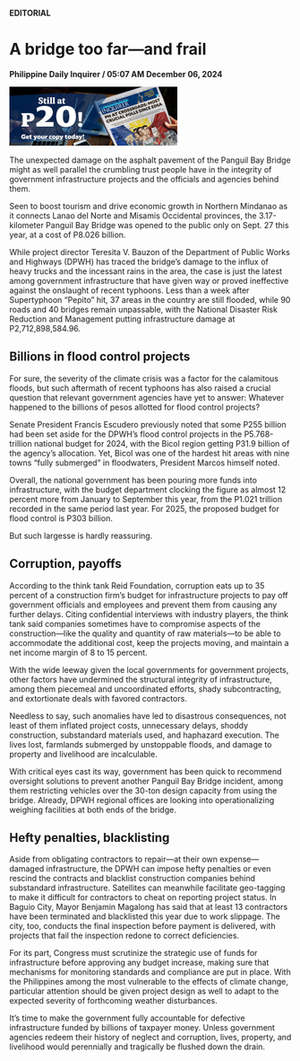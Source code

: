 **EDITORIAL**

# A bridge too far—and frail

****Philippine Daily Inquirer / 05:07 AM December 06, 2024****

![Image](https://raw.githubusercontent.com/github-jl14/scrapy_api/refs/heads/main/images/editorial12062024.png)

The unexpected damage on the asphalt pavement of the Panguil Bay Bridge might as well parallel the crumbling trust people have in the integrity of government infrastructure projects and the officials and agencies behind them.

Seen to boost tourism and drive economic growth in Northern Mindanao as it connects Lanao del Norte and Misamis Occidental provinces, the 3.17-kilometer Panguil Bay Bridge was opened to the public only on Sept. 27 this year, at a cost of P8.026 billion.

While project director Teresita V. Bauzon of the Department of Public Works and Highways (DPWH) has traced the bridge’s damage to the influx of heavy trucks and the incessant rains in the area, the case is just the latest among government infrastructure that have given way or proved ineffective against the onslaught of recent typhoons. Less than a week after Supertyphoon “Pepito” hit, 37 areas in the country are still flooded, while 90 roads and 40 bridges remain unpassable, with the National Disaster Risk Reduction and Management putting infrastructure damage at P2,712,898,584.96.

## Billions in flood control projects

For sure, the severity of the climate crisis was a factor for the calamitous floods, but such aftermath of recent typhoons has also raised a crucial question that relevant government agencies have yet to answer: Whatever happened to the billions of pesos allotted for flood control projects?

Senate President Francis Escudero previously noted that some P255 billion had been set aside for the DPWH’s flood control projects in the P5.768-trillion national budget for 2024, with the Bicol region getting P31.9 billion of the agency’s allocation. Yet, Bicol was one of the hardest hit areas with nine towns “fully submerged” in floodwaters, President Marcos himself noted.

Overall, the national government has been pouring more funds into infrastructure, with the budget department clocking the figure as almost 12 percent more from January to September this year, from the P1.021 trillion recorded in the same period last year. For 2025, the proposed budget for flood control is P303 billion.

But such largesse is hardly reassuring.

## Corruption, payoffs

According to the think tank Reid Foundation, corruption eats up to 35 percent of a construction firm’s budget for infrastructure projects to pay off government officials and employees and prevent them from causing any further delays. Citing confidential interviews with industry players, the think tank said companies sometimes have to compromise aspects of the construction—like the quality and quantity of raw materials—to be able to accommodate the additional cost, keep the projects moving, and maintain a net income margin of 8 to 15 percent.

With the wide leeway given the local governments for government projects, other factors have undermined the structural integrity of infrastructure, among them piecemeal and uncoordinated efforts, shady subcontracting, and extortionate deals with favored contractors.

Needless to say, such anomalies have led to disastrous consequences, not least of them inflated project costs, unnecessary delays, shoddy construction, substandard materials used, and haphazard execution. The lives lost, farmlands submerged by unstoppable floods, and damage to property and livelihood are incalculable.

With critical eyes cast its way, government has been quick to recommend oversight solutions to prevent another Panguil Bay Bridge incident, among them restricting vehicles over the 30-ton design capacity from using the bridge. Already, DPWH regional offices are looking into operationalizing weighing facilities at both ends of the bridge.

## Hefty penalties, blacklisting

Aside from obligating contractors to repair—at their own expense—damaged infrastructure, the DPWH can impose hefty penalties or even rescind the contracts and blacklist construction companies behind substandard infrastructure. Satellites can meanwhile facilitate geo-tagging to make it difficult for contractors to cheat on reporting project status. In Baguio City, Mayor Benjamin Magalong has said that at least 13 contractors have been terminated and blacklisted this year due to work slippage. The city, too, conducts the final inspection before payment is delivered, with projects that fail the inspection redone to correct deficiencies.

For its part, Congress must scrutinize the strategic use of funds for infrastructure before approving any budget increase, making sure that mechanisms for monitoring standards and compliance are put in place. With the Philippines among the most vulnerable to the effects of climate change, particular attention should be given project design as well to adapt to the expected severity of forthcoming weather disturbances.

It’s time to make the government fully accountable for defective infrastructure funded by billions of taxpayer money. Unless government agencies redeem their history of neglect and corruption, lives, property, and livelihood would perennially and tragically be flushed down the drain.